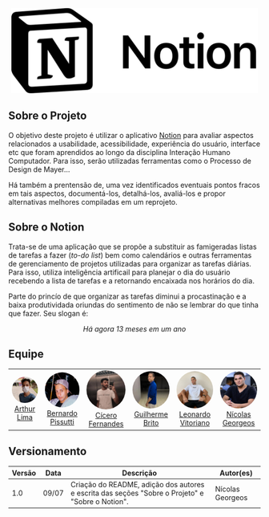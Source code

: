 <p align="center">
    <a href="https://www.notion.so/product" target="_blank">
        <img src="./docs/_media/notion_logo2.png" height="170px" alt="Logo da aplicação Notion"/>
    </a>
</p>


## Sobre o Projeto

O objetivo deste projeto é utilizar o aplicativo <a href="https://www.notion.so/product">Notion</a> para avaliar aspectos relacionados a usabilidade, acessibilidade, experiência do usuário, interface etc que foram aprendidos ao longo da disciplina Interação Humano Computador. Para isso, serão utilizadas ferramentas como o Processo de Design de Mayer...


Há também a prentensão de, uma vez identificados eventuais pontos fracos em tais aspectos, documentá-los, detalhá-los, avaliá-los e propor alternativas melhores compiladas em um reprojeto.

## Sobre o Notion

Trata-se de uma aplicação que se propõe a substituir as famigeradas listas
de tarefas a fazer (<i>to-do list</i>) bem como calendários e outras ferramentas de gerenciamento
de projetos utilizadas para organizar as tarefas diárias. Para isso, utiliza inteligência artificail para planejar o dia
do usuário recebendo a lista de tarefas e a retornando encaixada nos horários do dia.

Parte do princío de que organizar as tarefas diminui
a procastinação e a baixa produtividada oriundas
do sentimento de não se lembrar do que tinha que fazer.
Seu slogan é:

<p align="center">
    <i>Há agora 13 meses em um ano</i>
</p>

## Equipe

<table>
    <tr style="text-align: center">
        <td>
            <a href="https://github.com/Arthurlima544">
                <img style="border-radius: 50%;" src="./docs/_media/arthur.jpg" width="100px;"/><br/>
                Arthur Lima
            </a>
        </td>
        <td>
            <a href="https://github.com/berssutti">
                <img style="border-radius: 50%;" src="./docs/_media/bernardo.jpg" width="100px;"/><br />         
                Bernardo Pissutti
            </a>
        </td>
        <td>
            <a href="https://github.com/ciceroff">
                <img style="border-radius: 50%;" src="./docs/_media/cicero.jpg" width="100px;"/><br />
                Cícero Fernandes
            </a>
        </td>
        <td>
            <a href="https://github.com/dev-brito">
                <img style="border-radius: 50%;" src="./docs/_media/guilherme.jpg" width="100px;"/><br />                 
                Guilherme Brito
            </a>
        </td>
        <td>
            <a href="https://github.com/leonardomilv3">
                <img style="border-radius: 50%;" src="./docs/_media/leonardo.jpg" width="100px;"/><br />         
                Leonardo Vitoriano
            </a>
        </td>
        <td>
            <a href="https://github.com/ngm1450">
                <img style="border-radius: 50%;" src="./docs/_media/nicolas.jpg" width="100px;"/><br />         
                Nícolas Georgeos
            </a>
        </td>
    </tr>
</table>

## Versionamento
| Versão | Data  | Descrição            | Autor(es)       |
| ------ | ----- | -------------------- | --------------- |
| 1.0    | 09/07 | Criação do README, adição dos autores e escrita das seções "Sobre o Projeto" e "Sobre o Notion". | Nícolas Georgeos	  |
